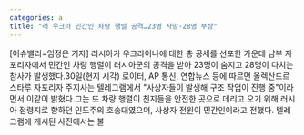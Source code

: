 ```yaml
---
categories: a
title: "러 우크라 민간인 차량 행렬 공격…23명 사망·28명 부상"
---
```

[이슈밸리=임정은 기자] 러시아가 우크라이나에 대한 총 공세를 선포한 가운데 남부 자포리자에서 민간인 차량 행렬이 러시아군의 공격을 받아 23명이 숨지고 28명이 다치는 참사가 발생했다.30일(현지 시각) 로이터, AP 통신, 연합뉴스 등에 따르면 올렉산드르 스타루 자포리자 주지사는 텔레그램에서 "사상자들이 발생해 구조 작업이 진행 중"이라면서 이같이 밝혔다.그는 또 차량 행렬이 친지들을 안전한 곳으로 데리고 오기 위해 러시아 점령지로 향하던 인도주의 호송대였으며, 사상자 전원이 민간인이라고 전했다. 텔레그램에 게시된 사진에서는 불